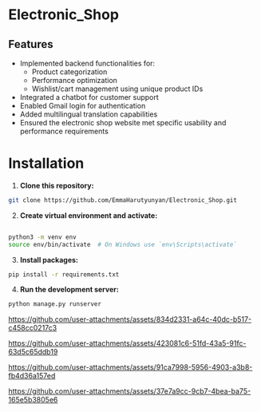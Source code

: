 # Electronic_Shop

## Features

- Implemented backend functionalities for:
  - Product categorization
  - Performance optimization
  - Wishlist/cart management using unique product IDs
- Integrated a chatbot for customer support
- Enabled Gmail login for authentication
- Added multilingual translation capabilities
- Ensured the electronic shop website met specific usability and performance requirements


# Installation
1. **Clone this repository:**
```bash
git clone https://github.com/EmmaHarutyunyan/Electronic_Shop.git

```

2. **Create virtual environment and activate:**
```bash

python3 -m venv env
source env/bin/activate  # On Windows use `env\Scripts\activate`
```

3. **Install packages:**
```bash
pip install -r requirements.txt
```

4. **Run the development server:**
```bash
python manage.py runserver
```


https://github.com/user-attachments/assets/834d2331-a64c-40dc-b517-c458cc0217c3


https://github.com/user-attachments/assets/423081c6-51fd-43a5-91fc-63d5c65ddb19


https://github.com/user-attachments/assets/91ca7998-5956-4903-a3b8-fb4d36a157ed


https://github.com/user-attachments/assets/37e7a9cc-9cb7-4bea-ba75-165e5b3805e6

